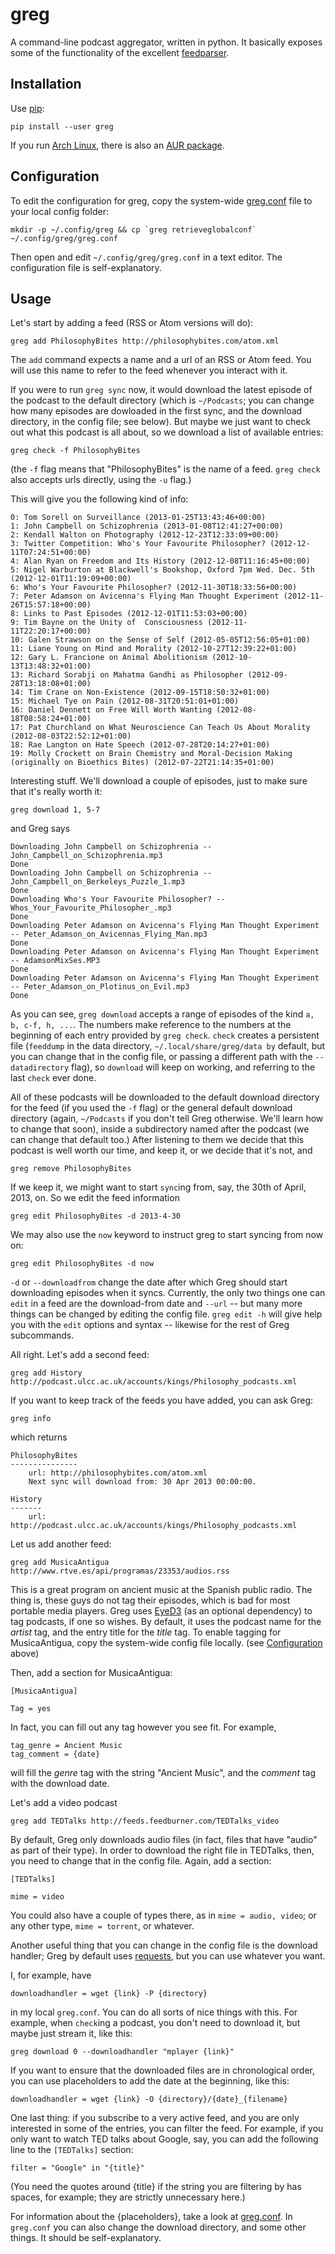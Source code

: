 # greg

A command-line podcast aggregator, written in python. It basically exposes some
of the functionality of the excellent
[feedparser](http://pypi.python.org/pypi/feedparser).

## Installation

Use [pip](https://pip.pypa.io/en/stable/):

`pip install --user greg`

If you run [Arch Linux](https://archlinux.org/), there is also an [AUR
package](https://aur.archlinux.org/packages/greg-git/).

## Configuration

To edit the configuration for greg, copy the system-wide [greg.conf](https://github.com/manolomartinez/greg/blob/master/greg/data/greg.conf) file to your local config folder:

```
mkdir -p ~/.config/greg && cp `greg retrieveglobalconf` ~/.config/greg/greg.conf
```

Then open and edit `~/.config/greg/greg.conf` in a text editor. The configuration file is self-explanatory.

## Usage

Let's start by adding a feed (RSS or Atom versions will do):

    greg add PhilosophyBites http://philosophybites.com/atom.xml

The `add` command expects a name and a url of an RSS or Atom feed. You will use this name to refer to the feed whenever you interact with it.

If you were to run `greg sync` now, it would download the latest episode of the podcast to the default directory (which is `~/Podcasts`; you can change how many episodes are dowloaded in the first sync, and the download directory, in the config file; see below). But maybe we just want to check out what this podcast is all about, so we download a list of available entries:

    greg check -f PhilosophyBites

(the `-f` flag means that "PhilosophyBites" is the name of a feed. `greg check` also accepts urls directly, using the `-u` flag.)

This will give you the following kind of info:


    0: Tom Sorell on Surveillance (2013-01-25T13:43:46+00:00)
    1: John Campbell on Schizophrenia (2013-01-08T12:41:27+00:00)
    2: Kendall Walton on Photography (2012-12-23T12:33:09+00:00)
    3: Twitter Competition: Who's Your Favourite Philosopher? (2012-12-11T07:24:51+00:00)
    4: Alan Ryan on Freedom and Its History (2012-12-08T11:16:45+00:00)
    5: Nigel Warburton at Blackwell's Bookshop, Oxford 7pm Wed. Dec. 5th (2012-12-01T11:19:09+00:00)
    6: Who's Your Favourite Philosopher? (2012-11-30T18:33:56+00:00)
    7: Peter Adamson on Avicenna's Flying Man Thought Experiment (2012-11-26T15:57:18+00:00)
    8: Links to Past Episodes (2012-12-01T11:53:03+00:00)
    9: Tim Bayne on the Unity of  Consciousness (2012-11-11T22:20:17+00:00)
    10: Galen Strawson on the Sense of Self (2012-05-05T12:56:05+01:00)
    11: Liane Young on Mind and Morality (2012-10-27T12:39:22+01:00)
    12: Gary L. Francione on Animal Abolitionism (2012-10-13T13:48:32+01:00)
    13: Richard Sorabji on Mahatma Gandhi as Philosopher (2012-09-28T13:18:08+01:00)
    14: Tim Crane on Non-Existence (2012-09-15T18:50:32+01:00)
    15: Michael Tye on Pain (2012-08-31T20:51:01+01:00)
    16: Daniel Dennett on Free Will Worth Wanting (2012-08-18T08:58:24+01:00)
    17: Pat Churchland on What Neuroscience Can Teach Us About Morality (2012-08-03T22:52:12+01:00)
    18: Rae Langton on Hate Speech (2012-07-28T20:14:27+01:00)
    19: Molly Crockett on Brain Chemistry and Moral-Decision Making (originally on Bioethics Bites) (2012-07-22T21:14:35+01:00)

Interesting stuff. We'll download a couple of episodes, just to make sure that
it's really worth it:

    greg download 1, 5-7

and Greg says

    Downloading John Campbell on Schizophrenia -- John_Campbell_on_Schizophrenia.mp3
    Done
    Downloading John Campbell on Schizophrenia -- John_Campbell_on_Berkeleys_Puzzle_1.mp3
    Done
    Downloading Who's Your Favourite Philosopher? -- Whos_Your_Favourite_Philosopher_.mp3
    Done
    Downloading Peter Adamson on Avicenna's Flying Man Thought Experiment -- Peter_Adamson_on_Avicennas_Flying_Man.mp3
    Done
    Downloading Peter Adamson on Avicenna's Flying Man Thought Experiment -- AdamsonMixSes.MP3
    Done
    Downloading Peter Adamson on Avicenna's Flying Man Thought Experiment -- Peter_Adamson_on_Plotinus_on_Evil.mp3
    Done

As you can see, `greg download` accepts a range of episodes of the kind `a, b,
c-f, h, ...`. The numbers make reference to the numbers at the beginning of
each entry provided by `greg check`. `check` creates a persistent file
(`feeddump` in the data directory, `~/.local/share/greg/data by` default, but
you can change that in the config file, or passing a different path with the
`--datadirectory` flag), so `download` will keep on working, and referring to
the last `check` ever done.

All of these podcasts will be downloaded to the default download directory for
the feed (if you used the `-f` flag) or the general default download directory
(again, `~/Podcasts` if you don't tell Greg otherwise. We'll learn how to
change that soon), inside a subdirectory named after the podcast (we can change
that default too.) After listening to them we decide that this podcast is well
worth our time, and keep it, or we decide that it's not, and

    greg remove PhilosophyBites

If we keep it, we might want to start `sync`ing from, say, the 30th of April,
2013, on. So we edit the feed information

    greg edit PhilosophyBites -d 2013-4-30

We may also use the `now` keyword to instruct greg to start syncing from now
on:

    greg edit PhilosophyBites -d now

`-d` or `--downloadfrom` change the date after which Greg should start
downloading episodes when it syncs. Currently, the only two things one can
`edit` in a feed are the download-from date and `--url` -- but many more things
can be changed by editing the config file. `greg edit -h` will give help you
with the `edit` options and syntax -- likewise for the rest of Greg
subcommands.

All right. Let's add a second feed:

    greg add History http://podcast.ulcc.ac.uk/accounts/kings/Philosophy_podcasts.xml

If you want to keep track of the feeds you have added, you can ask Greg:

    greg info

which returns

    PhilosophyBites
    ---------------
        url: http://philosophybites.com/atom.xml
        Next sync will download from: 30 Apr 2013 00:00:00.

    History
    -------
        url: http://podcast.ulcc.ac.uk/accounts/kings/Philosophy_podcasts.xml

Let us add another feed:

    greg add MusicaAntigua http://www.rtve.es/api/programas/23353/audios.rss

This is a great program on ancient music at the Spanish public radio. The thing
is, these guys do not tag their episodes, which is bad for most portable media
players. Greg uses [EyeD3](https://github.com/nicfit/eyeD3) (as an optional
dependency) to tag podcasts, if one so wishes. By default, it uses the podcast
name for the *artist* tag, and the entry title for the *title* tag. To enable
tagging for MusicaAntigua, copy the system-wide config file locally. (see
[Configuration](#configuration) above)

Then, add a section for MusicaAntigua:

    [MusicaAntigua]

    Tag = yes

In fact, you can fill out any tag however you see fit. For example,

    tag_genre = Ancient Music
    tag_comment = {date}

will fill the *genre* tag with the string "Ancient Music", and the *comment*
tag with the download date.

Let's add a video podcast

    greg add TEDTalks http://feeds.feedburner.com/TEDTalks_video

By default, Greg only downloads audio files (in fact, files that have "audio"
as part of their type). In order to download the right file in TEDTalks, then,
you need to change that in the config file. Again, add a section:

    [TEDTalks]

    mime = video

You could also have a couple of types there, as in `mime = audio, video`; or
any other type, `mime = torrent`, or whatever.

Another useful thing that you can change in the config file is the download
handler; Greg by default uses [requests](https://github.com/psf/requests), but
you can use whatever you want.

I, for example, have

    downloadhandler = wget {link} -P {directory}

in my local `greg.conf`. You can do all sorts of nice things with this. For
example, when `check`ing a podcast, you don't need to download it, but maybe
just stream it, like this:

    greg download 0 --downloadhandler "mplayer {link}"

If you want to ensure that the downloaded files are in chronological order, you
can use placeholders to add the date at the beginning, like this:

    downloadhandler = wget {link} -O {directory}/{date}_{filename}

One last thing: if you subscribe to a very active feed, and you are only
interested in some of the entries, you can filter the feed. For example, if you
only want to watch TED talks about Google, say, you can add the following line
to the `[TEDTalks]` section:

    filter = "Google" in "{title}"

(You need the quotes around {title} if the string you are filtering by has
spaces, for example; they are strictly unnecessary here.)

For information about the {placeholders}, take a look at
[greg.conf](https://github.com/manolomartinez/greg/blob/master/greg/data/greg.conf).
In `greg.conf` you can also change the download directory, and some other
things. It should be self-explanatory.

